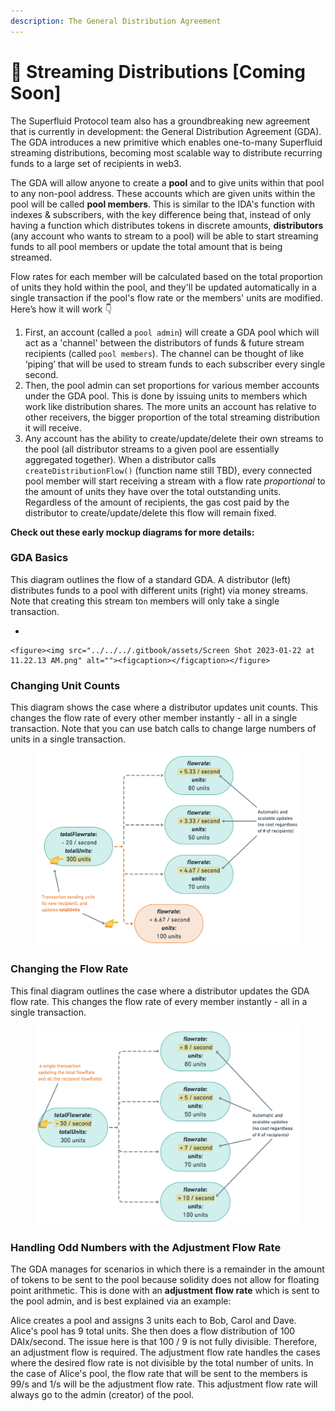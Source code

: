 ```yaml
---
description: The General Distribution Agreement
---
```


# 🌊 Streaming Distributions \[Coming Soon]

The Superfluid Protocol team also has a groundbreaking new agreement that is currently in development: the General Distribution Agreement (GDA). The GDA introduces a new primitive which enables one-to-many Superfluid streaming distributions, becoming most scalable way to distribute recurring funds to a large set of recipients in web3.

The GDA will allow anyone to create a **pool** and to give units within that pool to any non-pool address. These accounts which are given units within the pool will be called **pool members**. This is similar to the IDA's function with indexes & subscribers, with the key difference being that, instead of only having a function which distributes tokens in discrete amounts, **distributors** (any account who wants to stream to a pool) will be able to start streaming funds to all pool members or update the total amount that is being streamed.

Flow rates for each member will be calculated based on the total proportion of units they hold within the pool, and they'll be updated automatically in a single transaction if the pool's flow rate or the members' units are modified. Here’s how it will work 👇

1. First, an account (called a `pool admin`) will create a GDA pool which will act as a 'channel' between the distributors of funds & future stream recipients (called `pool members`). The channel can be thought of like ‘piping’ that will be used to stream funds to each subscriber every single second.
2. Then, the pool admin can set proportions for various member accounts under the GDA pool. This is done by issuing units to members which work like distribution shares. The more units an account has relative to other receivers, the bigger proportion of the total streaming distribution it will receive.
3. Any account has the ability to create/update/delete their own streams to the pool (all distributor streams to a given pool are essentially aggregated together). When a distributor calls `createDistributionFlow()` (function name still TBD), every connected pool member will start receiving a stream with a flow rate _proportional_ to the amount of units they have over the total outstanding units. Regardless of the amount of recipients, the gas cost paid by the distributor to create/update/delete this flow will remain fixed.

**Check out these early mockup diagrams for more details:**

### GDA Basics

This diagram outlines the flow of a standard GDA. A distributor (left) distributes funds to a pool with different units (right) via money streams. Note that creating this stream to`n` members will only take a single transaction.

*

    <figure><img src="../../../.gitbook/assets/Screen Shot 2023-01-22 at 11.22.13 AM.png" alt=""><figcaption></figcaption></figure>

### Changing Unit Counts

This diagram shows the case where a distributor updates unit counts. This changes the flow rate of every other member instantly - all in a single transaction. Note that you can use batch calls to change large numbers of units in a single transaction.

<figure><img src="../../../.gitbook/assets/Screen Shot 2023-01-22 at 11.25.33 AM.png" alt=""><figcaption></figcaption></figure>

### Changing the Flow Rate

This final diagram outlines the case where a distributor updates the GDA flow rate. This changes the flow rate of every member instantly - all in a single transaction.

<figure><img src="../../../.gitbook/assets/Screen Shot 2023-01-22 at 11.26.18 AM.png" alt=""><figcaption></figcaption></figure>

### Handling Odd Numbers with the Adjustment Flow Rate

The GDA manages for scenarios in which there is a remainder in the amount of tokens to be sent to the pool because solidity does not allow for floating point arithmetic. This is done with an **adjustment flow rate** which is sent to the pool admin, and is best explained via an example:

Alice creates a pool and assigns 3 units each to Bob, Carol and Dave. Alice's pool has 9 total units. She then does a flow distribution of 100 DAIx/second. The issue here is that 100 / 9 is not fully divisible. Therefore, an adjustment flow is required. The adjustment flow rate handles the cases where the desired flow rate is not divisible by the total number of units. In the case of Alice's pool, the flow rate that will be sent to the members is 99/s and 1/s will be the adjustment flow rate. This adjustment flow rate will always go to the admin (creator) of the pool.
